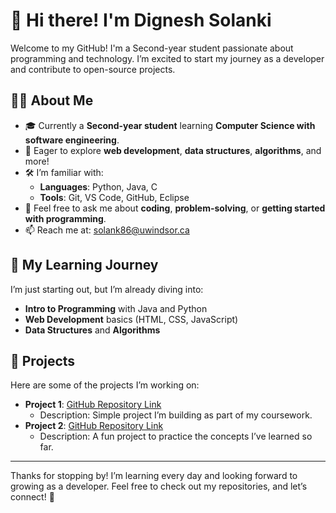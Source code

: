 # 👋 Hi there! I'm Dignesh Solanki

Welcome to my GitHub! I'm a Second-year student passionate about programming and technology. I’m excited to start my journey as a developer and contribute to open-source projects.

## 🧑‍💻 About Me

- 🎓 Currently a **Second-year student** learning **Computer Science with software engineering**.
- 🌱 Eager to explore **web development**, **data structures**, **algorithms**, and more!
- 🛠️ I’m familiar with:
    - **Languages**: Python, Java, C
    - **Tools**: Git, VS Code, GitHub, Eclipse
- 💬 Feel free to ask me about **coding**, **problem-solving**, or **getting started with programming**.
- 📫 Reach me at: [solank86@uwindsor.ca](mailto:solank86@uwindsor.ca)

## 🚀 My Learning Journey

I’m just starting out, but I’m already diving into:
- **Intro to Programming** with Java and Python
- **Web Development** basics (HTML, CSS, JavaScript)
- **Data Structures** and **Algorithms**

## 🌟 Projects

Here are some of the projects I’m working on:
- **Project 1**: [GitHub Repository Link](#)  
  - Description: Simple project I’m building as part of my coursework.
- **Project 2**: [GitHub Repository Link](#)  
  - Description: A fun project to practice the concepts I’ve learned so far.

---

Thanks for stopping by! I’m learning every day and looking forward to growing as a developer. Feel free to check out my repositories, and let’s connect! 🙌
